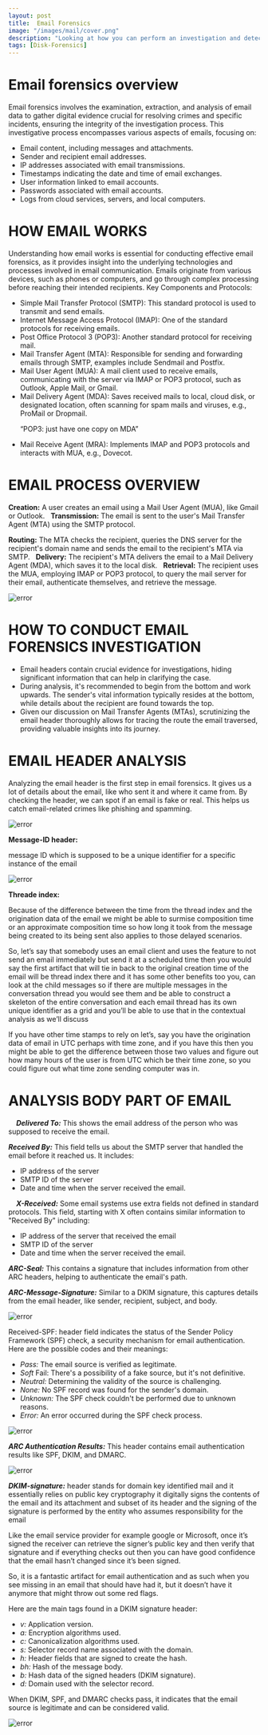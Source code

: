 ```yaml
---
layout: post
title:  Email Forensics
image: "/images/mail/cover.png"
description: "Looking at how you can perform an investigation and detect malicious Emails"
tags: [Disk-Forensics] 
---
```


# Email forensics overview 

Email forensics involves the examination, extraction, and analysis of email data to gather digital evidence crucial for resolving crimes and specific incidents, ensuring the integrity of the investigation process.
This investigative process encompasses various aspects of emails, focusing on:

- Email content, including messages and attachments.
- Sender and recipient email addresses.
- IP addresses associated with email transmissions.
- Timestamps indicating the date and time of email exchanges.
- User information linked to email accounts.
- Passwords associated with email accounts.
- Logs from cloud services, servers, and local computers.




# HOW EMAIL WORKS

Understanding how email works is essential for conducting effective email forensics, as it provides insight into the underlying technologies and processes involved in email communication.
Emails originate from various devices, such as phones or computers, and go through complex processing before reaching their intended recipients.
Key Components and Protocols:

- Simple Mail Transfer Protocol (SMTP): This standard protocol is used to transmit and send emails.
- Internet Message Access Protocol (IMAP): One of the standard protocols for receiving emails.
- Post Office Protocol 3 (POP3): Another standard protocol for receiving mail.
- Mail Transfer Agent (MTA): Responsible for sending and forwarding emails through SMTP, examples include Sendmail and Postfix.
- Mail User Agent (MUA): A mail client used to receive emails, communicating with the server via IMAP or POP3 protocol, such as Outlook, Apple Mail, or Gmail.
- Mail Delivery Agent (MDA): Saves received mails to local, cloud disk, or designated location, often scanning for spam mails and viruses, e.g., ProMail or Dropmail.

      “POP3: just have one copy on MDA”

- Mail Receive Agent (MRA): Implements IMAP and POP3 protocols and interacts with MUA, e.g., Dovecot.




# EMAIL PROCESS OVERVIEW 

**Creation:** A user creates an email using a Mail User Agent (MUA), like Gmail or Outlook.
  
**Transmission:** The email is sent to the user's Mail Transfer Agent (MTA) using the SMTP protocol.
 
**Routing:** The MTA checks the recipient, queries the DNS server for the recipient's domain name and sends the email to the recipient's MTA via SMTP.
  
**Delivery:** The recipient's MTA delivers the email to a Mail Delivery Agent (MDA), which saves it to the local disk.
  
**Retrieval:** The recipient uses the MUA, employing IMAP or POP3 protocol, to query the mail server for their email, authenticate themselves, and retrieve the message.

![error](/images/mail/email_forensics_overview.png)
 


# HOW TO CONDUCT EMAIL FORENSICS INVESTIGATION

- Email headers contain crucial evidence for investigations, hiding significant information that can help in clarifying the case.
- During analysis, it's recommended to begin from the bottom and work upwards. The sender's vital information typically resides at the bottom, while details about the recipient are found towards the top.
- Given our discussion on Mail Transfer Agents (MTAs), scrutinizing the email header thoroughly allows for tracing the route the email traversed, providing valuable insights into its journey.



# EMAIL HEADER ANALYSIS # 

Analyzing the email header is the first step in email forensics. It gives us a lot of details about the email, like who sent it and where it came from. By checking the header, we can spot if an email is fake or real. This helps us catch email-related crimes like phishing and spamming.

![error](/images/mail/email_header_analysis.png)


**Message-ID header:**

message ID which is supposed to be a unique identifier for a specific instance of the email

![error](/images/mail/message_id_header.png)

**Threade index:**

Because of the difference between the time from the thread index and the origination data of the email we might be able to surmise composition time or an approximate composition time so how long it took from the message being created to its being sent also applies to those delayed scenarios.

So, let’s say that somebody uses an email client and uses the feature to not send an email immediately but send it at a scheduled time then you would say the first artifact that will tie in back to the original creation time of the email will be thread index there and it has some other benefits too you, can look at the child messages so if there are multiple messages in the conversation thread you would see them and be able to construct a skeleton of the entire conversation and each email thread has its own unique identifier as a grid and you’ll be able to use that in the contextual analysis as we’ll discuss  

If you have other time stamps to rely on let’s, say you have the origination data of email in UTC perhaps with time zone, and if you have this then you might be able to get the difference between those two values and figure out how many hours of the user is from UTC which be their time zone, so you could figure out what time zone sending computer was in.


# ANALYSIS BODY PART OF EMAIL
   
***Delivered To:*** This shows the email address of the person who was supposed to receive the email.

***Received By:*** This field tells us about the SMTP server that handled the email before it reached us. It includes:

- IP address of the server
- SMTP ID of the server
- Date and time when the server received the email.

    
***X-Received:*** Some email systems use extra fields not defined in standard protocols. This field, starting with X often contains similar information to "Received By" including:

- IP address of the server that received the email
- SMTP ID of the server
- Date and time when the server received the email.
 

***ARC-Seal:*** This contains a signature that includes information from other ARC headers, helping to authenticate the email's path.

***ARC-Message-Signature:*** Similar to a DKIM signature, this captures details from the email header, like sender, recipient, subject, and body.

![error](/images/mail/ARC_Message_Signature.png)


Received-SPF: header field indicates the status of the Sender Policy Framework (SPF) check, a security mechanism for email authentication. Here are the possible codes and their meanings:
     
- *Pass:* The email source is verified as legitimate.
- *Soft* Fail: There's a possibility of a fake source, but it's not definitive.
- *Neutral:* Determining the validity of the source is challenging.
- *None:* No SPF record was found for the sender's domain.
- *Unknown:* The SPF check couldn't be performed due to unknown reasons.
- *Error:* An error occurred during the SPF check process.

![error](/images/mail/Received_SPF.png)

***ARC Authentication Results:*** This header contains email authentication results like SPF, DKIM, and DMARC.

![error](/images/mail/ARC_Authentication.png)


***DKIM-signature:*** header stands for domain key identified mail and it essentially relies on public key cryptography it digitally signs the contents of the email and its attachment and subset of its header and the signing of the signature is performed by the entity who assumes responsibility for the email 

Like the email service provider for example google or Microsoft, once it’s signed the receiver can retrieve the signer’s public key and then verify that signature and if everything checks out then you can have good confidence that the email hasn’t changed since it’s been signed.

So, it is a fantastic artifact for email authentication and as such when you see missing in an email that should have had it, but it doesn’t have it anymore that might throw out some red flags.

Here are the main tags found in a DKIM signature header:

- *v:* Application version.
- *a:* Encryption algorithms used.
- *c:* Canonicalization algorithms used.
- *s:* Selector record name associated with the domain.
- *h:* Header fields that are signed to create the hash.
- *bh:* Hash of the message body.
- *b:* Hash data of the signed headers (DKIM signature).
- *d:* Domain used with the selector record.

When DKIM, SPF, and DMARC checks pass, it indicates that the email source is legitimate and can be considered valid.
 

![error](/images/mail/DKIM_signature.png)


